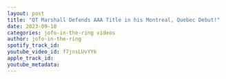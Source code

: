 ```yaml
---
layout: post
title: "QT Marshall Defends AAA Title in his Montreal, Quebec Debut!"
date: 2023-09-18
categories: jofo-in-the-ring videos
author: jofo-in-the-ring
spotify_track_id: 
youtube_video_id: f7jnsLUvYYk
apple_track_id: 
youtube_metadata: 
---
```

